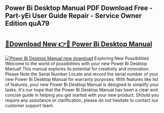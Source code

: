## Power Bi Desktop Manual PDF Download Free - Part-yEi User Guide Repair - Service Owner Edition quA79

# <h2><a href="http://cf2488.oget.top/?id=Power+Bi+Desktop+Manual">🔗Download New 👉🔴 Power Bi Desktop Manual</a></h2>

[![Power Bi Desktop Manual new download](https://i.imgur.com/5g1atiW.png)](http://cf2488.oget.top/?id=Power+Bi+Desktop+Manual)
Exploring New Possibilities Welcome to the world of possibilities with your new Power Bi Desktop Manual! This manual explores its potential for creativity and innovation. Please Note the Serial Number Locate and record the serial number of your new Power Bi Desktop Manual for warranty purposes. With features like list of features, your new Power Bi Desktop Manual is designed to simplify your tasks. It's our hope that the Power Bi Desktop Manual has been a clear and concise guide in helping you get started with your new product. Should you require any assistance or clarification, please do not hesitate to contact our customer support team.
